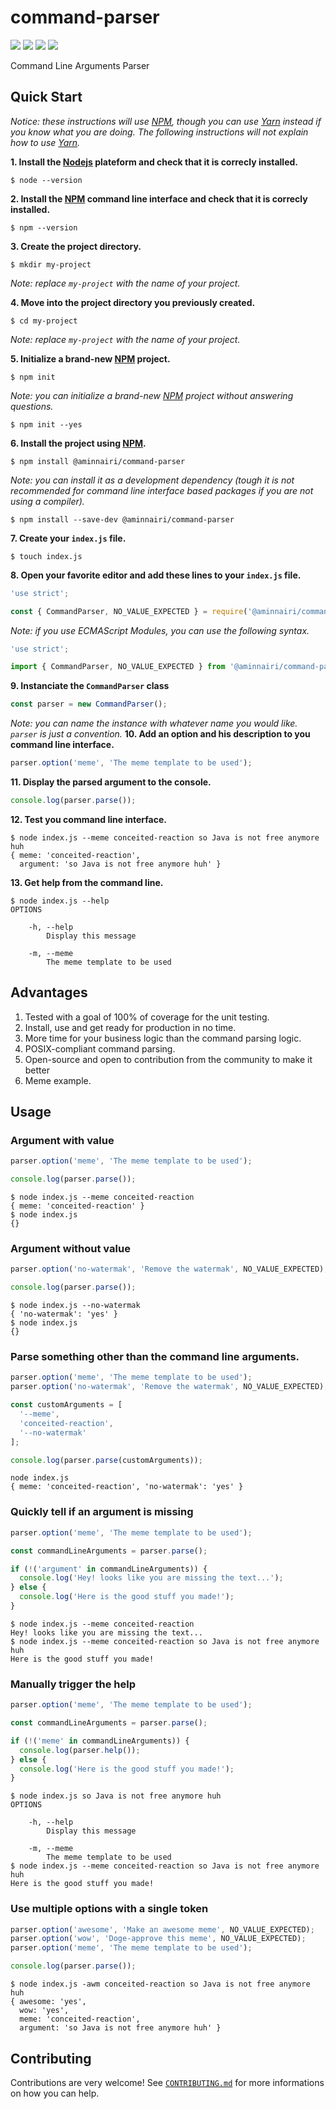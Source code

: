 # command-parser

[![](https://img.shields.io/github/issues/aminnairi/command-parser.svg?style=square&logo=github)](https://github.com/aminnairi/command-parser/issues/) [![](https://img.shields.io/github/license/aminnairi/command-parser.svg?style=square&logo=github)](./LICENSE) [![](https://img.shields.io/npm/dt/@aminnairi/command-parser.svg?logo=npm&style=square)](https://www.npmjs.com/package/@aminnairi/command-parser) [![](https://img.shields.io/npm/v/@aminnairi/command-parser.svg?style=square&logo=npm)](https://www.npmjs.com/package/@aminnairi/command-parser)

Command Line Arguments Parser

## Quick Start
*Notice: these instructions will use [NPM][npm], though you can use [Yarn][yarn] instead if you know what you are doing. The following instructions will not explain how to use [Yarn][yarn].*

**1. Install the [Nodejs](https://nodejs.org/en/) plateform and check that it is correcly installed.**
```console
$ node --version
```
**2. Install the [NPM][npm] command line interface and check that it is correcly installed.**
```console
$ npm --version
```
**3. Create the project directory.**
```console
$ mkdir my-project
```
*Note: replace `my-project` with the name of your project.*

**4. Move into the project directory you previously created.**
```console
$ cd my-project
```
*Note: replace `my-project` with the name of your project.*

**5. Initialize a brand-new [NPM][npm] project.**
```console
$ npm init
```
*Note: you can initialize a brand-new [NPM][npm] project without answering questions.*
```console
$ npm init --yes
```
**6. Install the project using [NPM][npm].**
```console
$ npm install @aminnairi/command-parser
```
*Note: you can install it as a development dependency (tough it is not recommended for command line interface based packages if you are not using a compiler).*
```console
$ npm install --save-dev @aminnairi/command-parser
```
**7. Create your `index.js` file.**
```console
$ touch index.js
```
**8. Open your favorite editor and add these lines to your `index.js` file.**
```javascript
'use strict';

const { CommandParser, NO_VALUE_EXPECTED } = require('@aminnairi/command-parser');
```
*Note: if you use ECMAScript Modules, you can use the following syntax.*
```javascript
'use strict';

import { CommandParser, NO_VALUE_EXPECTED } from '@aminnairi/command-parser';
```
**9. Instanciate the `CommandParser` class**
```javascript
const parser = new CommandParser();
```
*Note: you can name the instance with whatever name you would like. `parser` is just a convention.*
**10. Add an option and his description to you command line interface.**
```javascript
parser.option('meme', 'The meme template to be used');
```
**11. Display the parsed argument to the console.**
```javascript
console.log(parser.parse());
```
**12. Test you command line interface.**
```console
$ node index.js --meme conceited-reaction so Java is not free anymore huh
{ meme: 'conceited-reaction',
  argument: 'so Java is not free anymore huh' }
```
**13. Get help from the command line.**
```console
$ node index.js --help
OPTIONS

    -h, --help
        Display this message

    -m, --meme
        The meme template to be used
```

## Advantages

1. Tested with a goal of 100% of coverage for the unit testing.
1. Install, use and get ready for production in no time.
1. More time for your business logic than the command parsing logic.
1. POSIX-compliant command parsing.
1. Open-source and open to contribution from the community to make it better
1. Meme example.

## Usage

### Argument with value

```javascript
parser.option('meme', 'The meme template to be used');

console.log(parser.parse());
```

```console
$ node index.js --meme conceited-reaction
{ meme: 'conceited-reaction' }
$ node index.js
{}
```

### Argument without value

```javascript
parser.option('no-watermak', 'Remove the watermak', NO_VALUE_EXPECTED);

console.log(parser.parse());
```

```console
$ node index.js --no-watermak
{ 'no-watermak': 'yes' }
$ node index.js
{}
```

### Parse something other than the command line arguments.

```javascript
parser.option('meme', 'The meme template to be used');
parser.option('no-watermak', 'Remove the watermak', NO_VALUE_EXPECTED);

const customArguments = [
  '--meme',
  'conceited-reaction',
  '--no-watermak'
];

console.log(parser.parse(customArguments));
```

```console
node index.js
{ meme: 'conceited-reaction', 'no-watermak': 'yes' }
```

### Quickly tell if an argument is missing

```javascript
parser.option('meme', 'The meme template to be used');

const commandLineArguments = parser.parse();

if (!('argument' in commandLineArguments)) {
  console.log('Hey! looks like you are missing the text...');
} else {
  console.log('Here is the good stuff you made!');
}
```

```console
$ node index.js --meme conceited-reaction
Hey! looks like you are missing the text...
$ node index.js --meme conceited-reaction so Java is not free anymore huh
Here is the good stuff you made!
```

### Manually trigger the help

```javascript
parser.option('meme', 'The meme template to be used');

const commandLineArguments = parser.parse();

if (!('meme' in commandLineArguments)) {
  console.log(parser.help());
} else {
  console.log('Here is the good stuff you made!');
}
```

```console
$ node index.js so Java is not free anymore huh
OPTIONS

    -h, --help
        Display this message

    -m, --meme
        The meme template to be used
$ node index.js --meme conceited-reaction so Java is not free anymore huh
Here is the good stuff you made!
```

### Use multiple options with a single token

```javascript
parser.option('awesome', 'Make an awesome meme', NO_VALUE_EXPECTED);
parser.option('wow', 'Doge-approve this meme', NO_VALUE_EXPECTED);
parser.option('meme', 'The meme template to be used');

console.log(parser.parse());
```

```console
$ node index.js -awm conceited-reaction so Java is not free anymore huh
{ awesome: 'yes',
  wow: 'yes',
  meme: 'conceited-reaction',
  argument: 'so Java is not free anymore huh' }
```

## Contributing

Contributions are very welcome! See [`CONTRIBUTING.md`](./CONTRIBUTING.md) for more informations on how you can help.

[npm]: https://www.npmjs.com/
[yarn]: https://yarnpkg.com/lang/en/